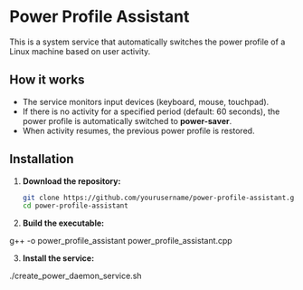 # Power Profile Assistant

This is a system service that automatically switches the power profile of a Linux machine based on user activity.

## How it works

- The service monitors input devices (keyboard, mouse, touchpad).
- If there is no activity for a specified period (default: 60 seconds), the power profile is automatically switched to **power-saver**.
- When activity resumes, the previous power profile is restored.

## Installation

1. **Download the repository:**

   ```bash
   git clone https://github.com/yourusername/power-profile-assistant.git
   cd power-profile-assistant

2. **Build the executable:**

g++ -o power_profile_assistant power_profile_assistant.cpp

3. **Install the service:**

./create_power_daemon_service.sh
